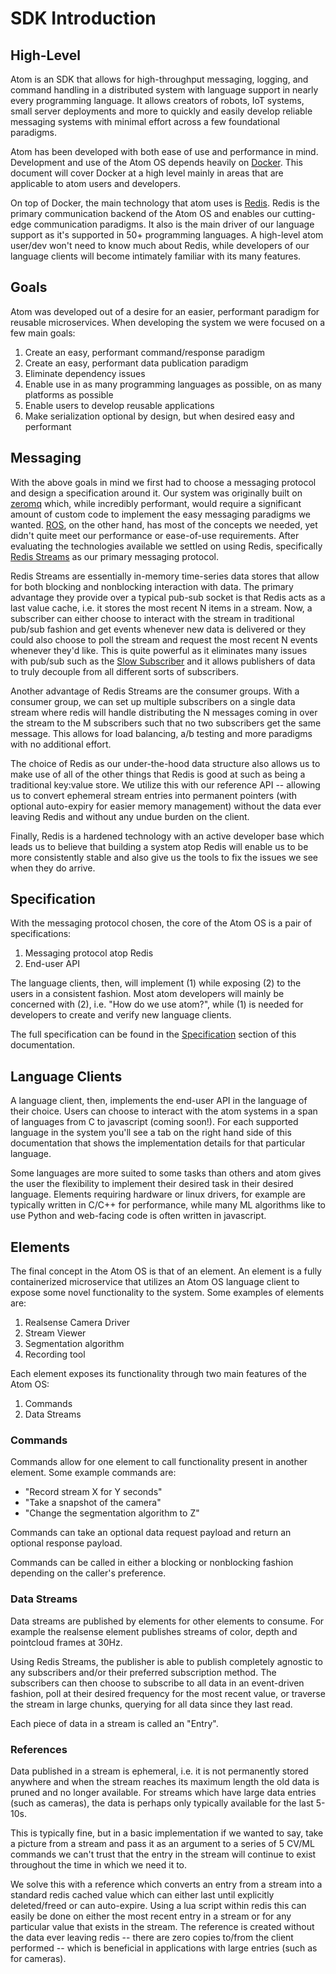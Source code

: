 # SDK Introduction

## High-Level

Atom is an SDK that allows for high-throughput messaging, logging, and command handling in a distributed system with language support in nearly every programming language. It allows creators of robots, IoT systems, small server deployments and more to quickly and easily develop reliable messaging systems with minimal effort across a few foundational paradigms.

Atom has been developed with both ease of use and performance in mind. Development and use of the Atom OS depends heavily on [Docker](https://www.docker.com/). This document will cover Docker at a high level mainly in areas that are applicable to atom users and developers.

On top of Docker, the main technology that atom uses is [Redis](https://redis.io/). Redis is the primary communication backend of the Atom OS and enables our cutting-edge communication paradigms. It also is the main driver of our language support as it's supported in 50+ programming languages. A high-level atom user/dev won't need to know much about Redis, while developers of our language clients will become intimately familiar with its many features.

## Goals

Atom was developed out of a desire for an easier, performant paradigm for reusable microservices. When developing the system we were focused on a few main goals:

1. Create an easy, performant command/response paradigm
2. Create an easy, performant data publication paradigm
3. Eliminate dependency issues
4. Enable use in as many programming languages as possible, on as many platforms as possible
5. Enable users to develop reusable applications
6. Make serialization optional by design, but when desired easy and performant

## Messaging

With the above goals in mind we first had to choose a messaging protocol and design a specification around it. Our system was originally built on [zeromq](http://zeromq.org/) which, while incredibly performant, would require a significant amount of custom code to implement the easy messaging paradigms we wanted. [ROS](http://www.ros.org/), on the other hand, has most of the concepts we needed, yet didn't quite meet our performance or ease-of-use requirements. After evaluating the technologies available we settled on using Redis, specifically [Redis Streams](https://redis.io/topics/streams-intro) as our primary messaging protocol.

Redis Streams are essentially in-memory time-series data stores that allow for both blocking and nonblocking interaction with data. The primary advantage they provide over a typical pub-sub socket is that Redis acts as a last value cache, i.e. it stores the most recent N items in a stream. Now, a subscriber can either choose to interact with the stream in traditional pub/sub fashion and get events whenever new data is delivered or they could also choose to poll the stream and request the most recent N events whenever they'd like. This is quite powerful as it eliminates many issues with pub/sub such as the [Slow Subscriber](http://zguide.zeromq.org/page:all#Slow-Subscriber-Detection-Suicidal-Snail-Pattern) and it allows publishers of data to truly decouple from all different sorts of subscribers.

Another advantage of Redis Streams are the consumer groups. With a consumer group, we can set up multiple subscribers on a single data stream where redis will handle distributing the N messages coming in over the stream to the M subscribers such that no two subscribers get the same message. This allows for load balancing, a/b testing and more paradigms with no additional effort.

The choice of Redis as our under-the-hood data structure also allows us to make
use of all of the other things that Redis is good at such as being a traditional
key:value store. We utilize this with our reference API -- allowing us to
convert ephemeral stream entries into permanent pointers (with optional
auto-expiry for easier memory management) without the data
ever leaving Redis and without any undue burden on the client.

Finally, Redis is a hardened technology with an active developer base which leads us to believe that building a system atop Redis will enable us to be more consistently stable and also give us the tools to fix the issues we see when they do arrive.

## Specification

With the messaging protocol chosen, the core of the Atom OS is a pair of specifications:

1. Messaging protocol atop Redis
2. End-user API

The language clients, then, will implement (1) while exposing (2) to the users in a consistent fashion. Most atom developers will mainly be concerned with (2), i.e. "How do we use atom?", while (1) is needed for developers to create and verify new language clients.

The full specification can be found in the [Specification](#sdk-specification-and-api) section of this documentation.

## Language Clients

A language client, then, implements the end-user API in the language of their choice. Users can choose to interact with the atom systems in a span of languages from C to javascript (coming soon!). For each supported language in the system you'll see a tab on the right hand side of this documentation that shows the implementation details for that particular language.

Some languages are more suited to some tasks than others and atom gives the user the flexibility to implement their desired task in their desired language. Elements requiring hardware or linux drivers, for example are typically written in C/C++ for performance, while many ML algorithms like to use Python and web-facing code is often written in javascript.

## Elements

The final concept in the Atom OS is that of an element. An element is a fully containerized microservice that utilizes an Atom OS language client to expose some novel functionality to the system. Some examples of elements are:

1. Realsense Camera Driver
2. Stream Viewer
3. Segmentation algorithm
4. Recording tool

Each element exposes its functionality through two main features of the Atom OS:

1. Commands
2. Data Streams

### Commands

Commands allow for one element to call functionality present in another element. Some example commands are:

- "Record stream X for Y seconds"
- "Take a snapshot of the camera"
- "Change the segmentation algorithm to Z"

Commands can take an optional data request payload and return an optional response payload.

Commands can be called in either a blocking or nonblocking fashion depending on the caller's preference.

### Data Streams

Data streams are published by elements for other elements to consume. For example the realsense element publishes streams of color, depth and pointcloud frames at 30Hz.

Using Redis Streams, the publisher is able to publish completely agnostic to any subscribers and/or their preferred subscription method. The subscribers can then choose to subscribe to all data in an event-driven fashion, poll at their desired frequency for the most recent value, or traverse the stream in large chunks, querying for all data since they last read.

Each piece of data in a stream is called an "Entry".

### References

Data published in a stream
is ephemeral, i.e. it is not permanently stored anywhere and when the stream
reaches its maximum length the old data is pruned and no longer available. For
streams which have large data entries (such as cameras), the data is perhaps
only typically available for the last 5-10s.

This is typically fine, but in a basic implementation if we wanted to say,
take a picture from a stream and pass it as an argument to a series of 5 CV/ML
commands we can't trust that the entry in the stream will continue to exist
throughout the time in which we need it to.

We solve this with a reference which converts an entry from a stream
into a standard redis cached value which can either last until explicitly
deleted/freed or can auto-expire. Using a lua script within redis this can
easily be done on either the most recent entry in a stream or for any particular
value that exists in the stream. The reference is created without the data
ever leaving redis -- there are zero copies to/from the client performed --
which is beneficial in applications with large entries (such as for cameras).
